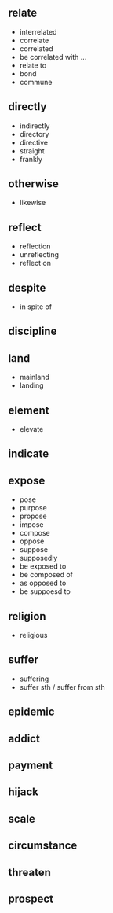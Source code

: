 ## relate

- interrelated
- correlate
- correlated
- be correlated with ...
- relate to 
- bond
- commune

## directly

- indirectly
- directory
- directive
- straight
- frankly

## otherwise

- likewise

## reflect

- reflection
- unreflecting
- reflect on

## despite

- in spite of

## discipline

## land

- mainland
- landing

## element

- elevate

## indicate

## expose

- pose
- purpose
- propose
- impose
- compose
- oppose
- suppose
- supposedly
- be exposed to 
- be composed of
- as opposed to
- be suppoesd to

## religion

- religious

## suffer

- suffering
- suffer sth / suffer from sth

## epidemic

## addict

## payment

## hijack

## scale

## circumstance

## threaten

## prospect



